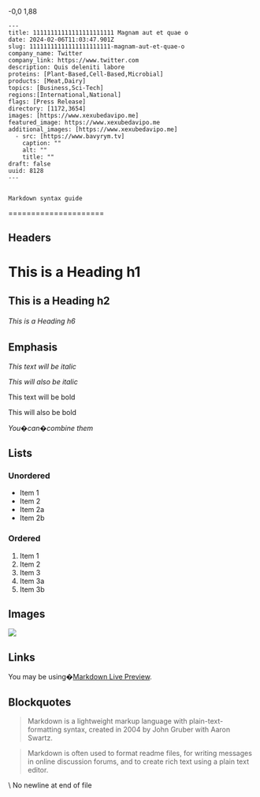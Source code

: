  -0,0 1,88 

    ---
    title: 11111111111111111111111 Magnam aut et quae o
    date: 2024-02-06T11:03:47.901Z
    slug: 11111111111111111111111-magnam-aut-et-quae-o
    company_name: Twitter
    company_link: https://www.twitter.com
    description: Quis deleniti labore
    proteins: [Plant-Based,Cell-Based,Microbial]
    products: [Meat,Dairy]
    topics: [Business,Sci-Tech]
    regions:[International,National]
    flags: [Press Release]
    directory: [1172,3654]
    images: [https://www.xexubedavipo.me]
    featured_image: https://www.xexubedavipo.me
    additional_images: [https://www.xexubedavipo.me]
      - src: [https://www.bavyrym.tv]
        caption: ""
        alt: ""
        title: ""
    draft: false
    uuid: 8128
    ---
    

    Markdown syntax guide
=====================

Headers
-------

This is a Heading h1
====================

This is a Heading h2
--------------------

###### This is a Heading h6

Emphasis
--------

_This text will be italic_

_This will also be italic_

This text will be bold

This will also be bold

_You�can�combine them_

Lists
-----

### Unordered

*   Item 1
*   Item 2
*   Item 2a
*   Item 2b

### Ordered

1.  Item 1
2.  Item 2
3.  Item 3
4.  Item 3a
5.  Item 3b

Images
------

![](https://markdownlivepreview.com/image/sample.webp)

Links
-----

You may be using�[Markdown Live Preview](https://markdownlivepreview.com/).

Blockquotes
-----------

> Markdown is a lightweight markup language with plain-text-formatting syntax, created in 2004 by John Gruber with Aaron Swartz.

> Markdown is often used to format readme files, for writing messages in online discussion forums, and to create rich text using a plain text editor.
    
\ No newline at end of file